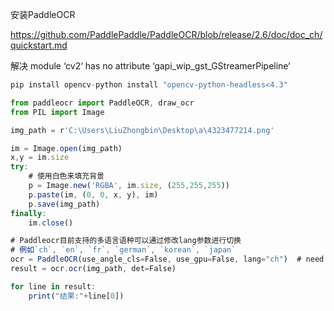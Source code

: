 安装PaddleOCR

https://github.com/PaddlePaddle/PaddleOCR/blob/release/2.6/doc/doc_ch/quickstart.md



解决 module ‘cv2‘ has no attribute ‘gapi_wip_gst_GStreamerPipeline‘

```javascript
pip install opencv-python install "opencv-python-headless<4.3"
```



```javascript
from paddleocr import PaddleOCR, draw_ocr
from PIL import Image

img_path = r'C:\Users\LiuZhongbin\Desktop\a\4323477214.png'

im = Image.open(img_path)
x,y = im.size
try:
    # 使用白色来填充背景
    p = Image.new('RGBA', im.size, (255,255,255))
    p.paste(im, (0, 0, x, y), im)
    p.save(img_path)
finally:
    im.close()

# Paddleocr目前支持的多语言语种可以通过修改lang参数进行切换
# 例如`ch`, `en`, `fr`, `german`, `korean`, `japan`
ocr = PaddleOCR(use_angle_cls=False, use_gpu=False, lang="ch")  # need to run only once to download and load model into memory
result = ocr.ocr(img_path, det=False)

for line in result:
    print("结果:"+line[0])


```


